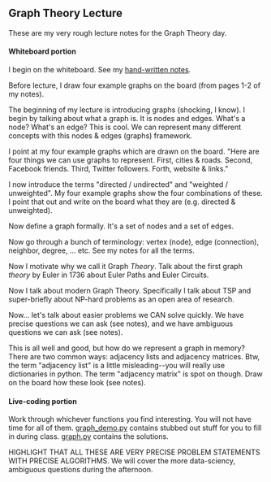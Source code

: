 ## Graph Theory Lecture

These are my very rough lecture notes for the Graph Theory day.

#### Whiteboard portion

I begin on the whiteboard. See my [hand-written notes](graphs_notes_color.pdf).

Before lecture, I draw four example graphs on the board (from pages 1-2 of my notes).

The beginning of my lecture is introducing graphs (shocking, I know). I begin by talking about what a graph is. It is nodes and edges. What's a node? What's an edge? This is cool. We can represent many different concepts with this nodes & edges (graphs) framework.

I point at my four example graphs which are drawn on the board. "Here are four things we can use graphs to represent. First, cities & roads. Second, Facebook friends. Third, Twitter followers. Forth, website & links."

I now introduce the terms "directed / undirected" and "weighted / unweighted". My four example graphs show the four combinations of these. I point that out and write on the board what they are (e.g. directed & unweighted).

Now define a graph formally. It's a set of nodes and a set of edges.

Now go through a bunch of terminology: vertex (node), edge (connection), neighbor, degree, ... etc. See my notes for all the terms.

Now I motivate why we call it Graph _Theory_. Talk about the first graph _theory_ by Euler in 1736 about Euler Paths and Euler Circuits.

Now I talk about modern Graph Theory. Specifically I talk about TSP and super-briefly about NP-hard problems as an open area of research.

Now... let's talk about easier problems we CAN solve quickly. We have precise questions we can ask (see notes), and we have ambiguous questions we can ask (see notes).

This is all well and good, but how do we represent a graph in memory? There are two common ways: adjacency lists and adjacency matrices. Btw, the term "adjacency list" is a little misleading--you will really use dictionaries in python. The term "adjacency matrix" is spot on though. Draw on the board how these look (see notes).

#### Live-coding portion

Work through whichever functions you find interesting. You will not have time for all of them. [graph_demo.py](graph_demo.py) contains stubbed out stuff for you to fill in during class. [graph.py](graph.py) contains the solutions.

HIGHLIGHT THAT ALL THESE ARE VERY PRECISE PROBLEM STATEMENTS WITH PRECISE ALGORITHMS. We will cover the more data-sciency, ambiguous questions during the afternoon.

